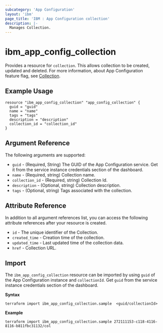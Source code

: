 ```yaml
---
subcategory: 'App Configuration'
layout: 'ibm'
page_title: 'IBM : App Configuration collection'
description: |-
  Manages Collection.
---
```


# ibm_app_config_collection

Provides a resource for `collection`. This allows collection to be created, updated and deleted. For more information, about App Configuration feature flag, see [Collection](https://cloud.ibm.com/docs/app-configuration?topic=app-configuration-ac-collections).

## Example Usage

```hcl
resource "ibm_app_config_collection" "app_config_collection" {
  guid = "guid"
  name = "name"
  tags = "tags"
  description = "description"
  collection_id = "collection_id"
}
```

## Argument Reference

The following arguments are supported:

- `guid` - (Required, String) The GUID of the App Configuration service. Get it from the service instance credentials section of the dashboard.
- `name` - (Required, string) Collection name.
- `collection_id` - (Required, string) Collection Id.
- `description` - (Optional, string) Collection description.
- `tags` - (Optional, string) Tags associated with the collection.

## Attribute Reference

In addition to all argument references list, you can access the following attribute references after your resource is created.

- `id` - The unique identifier of the Collection.
- `created_time` - Creation time of the collection.
- `updated_time` - Last updated time of the collection data.
- `href` - Collection URL.

## Import

The `ibm_app_config_collection` resource can be imported by using `guid` of the App Configuration instance and `collectionId`. Get `guid` from the service instance credentials section of the dashboard.

**Syntax**

```
terraform import ibm_app_config_collection.sample  <guid/collectionId>

```

**Example**

```
terraform import ibm_app_config_collection.sample 272111153-c118-4116-8116-b811fbc31132/col
```
